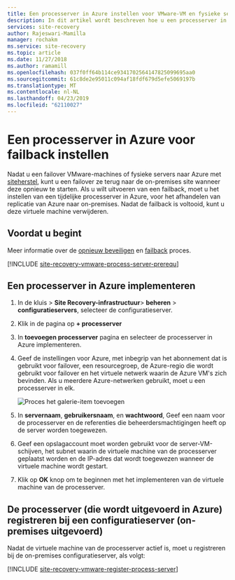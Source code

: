 ```yaml
---
title: Een processerver in Azure instellen voor VMware-VM en fysieke server failbacks met Azure Site Recovery | Microsoft Docs
description: In dit artikel wordt beschreven hoe u een processerver in Azure, naar Azure-VM's naar VMware-failback instellen.
services: site-recovery
author: Rajeswari-Mamilla
manager: rochakm
ms.service: site-recovery
ms.topic: article
ms.date: 11/27/2018
ms.author: ramamill
ms.openlocfilehash: 037f0ff64b114ce9341702564147825099695aa0
ms.sourcegitcommit: 61c8de2e95011c094af18fdf679d5efe5069197b
ms.translationtype: MT
ms.contentlocale: nl-NL
ms.lasthandoff: 04/23/2019
ms.locfileid: "62110027"
---
```

# <a name="set-up-a-process-server-in-azure-for-failback"></a>Een processerver in Azure voor failback instellen

Nadat u een failover VMware-machines of fysieke servers naar Azure met [siteherstel](site-recovery-overview.md), kunt u een failover ze terug naar de on-premises site wanneer deze opnieuw te starten. Als u wilt uitvoeren van een failback, moet u het instellen van een tijdelijke processerver in Azure, voor het afhandelen van replicatie van Azure naar on-premises. Nadat de failback is voltooid, kunt u deze virtuele machine verwijderen.

## <a name="before-you-start"></a>Voordat u begint

Meer informatie over de [opnieuw beveiligen](vmware-azure-reprotect.md) en [failback](vmware-azure-failback.md) proces.

[!INCLUDE [site-recovery-vmware-process-server-prerequ](../../includes/site-recovery-vmware-azure-process-server-prereq.md)]


## <a name="deploy-a-process-server-in-azure"></a>Een processerver in Azure implementeren

1. In de kluis > **Site Recovery-infrastructuur**> **beheren** > **configuratieservers**, selecteer de configuratieserver.
2. Klik in de pagina op **+ processerver**
3. In **toevoegen processerver** pagina en selecteer de processerver in Azure implementeren.
4. Geef de instellingen voor Azure, met inbegrip van het abonnement dat is gebruikt voor failover, een resourcegroep, de Azure-regio die wordt gebruikt voor failover en het virtuele netwerk waarin de Azure VM's zich bevinden. Als u meerdere Azure-netwerken gebruikt, moet u een processerver in elk.

   ![Proces het galerie-item toevoegen](./media/vmware-azure-set-up-process-server-azure/add-ps-page-1.png)

4. In **servernaam**, **gebruikersnaam**, en **wachtwoord**, Geef een naam voor de processerver en de referenties die beheerdersmachtigingen heeft op de server worden toegewezen.
5. Geef een opslagaccount moet worden gebruikt voor de server-VM-schijven, het subnet waarin de virtuele machine van de processerver geplaatst worden en de IP-adres dat wordt toegewezen wanneer de virtuele machine wordt gestart.
6. Klik op **OK** knop om te beginnen met het implementeren van de virtuele machine van de processerver.

>

## <a name="registering-the-process-server-running-in-azure-to-a-configuration-server-running-on-premises"></a>De processerver (die wordt uitgevoerd in Azure) registreren bij een configuratieserver (on-premises uitgevoerd)

Nadat de virtuele machine van de processerver actief is, moet u registreren bij de on-premises configuratieserver, als volgt:

[!INCLUDE [site-recovery-vmware-register-process-server](../../includes/site-recovery-vmware-register-process-server.md)]


